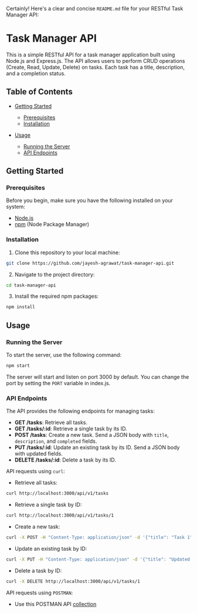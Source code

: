 Certainly! Here's a clear and concise `README.md` file for your RESTful Task Manager API:

# Task Manager API

This is a simple RESTful API for a task manager application built using Node.js and Express.js. The API allows users to perform CRUD operations (Create, Read, Update, Delete) on tasks. Each task has a title, description, and a completion status.

## Table of Contents

- [Getting Started](#getting-started)

   - [Prerequisites](#prerequisites)
   - [Installation](#installation)

- [Usage](#usage)

   - [Running the Server](#running-the-server)
   - [API Endpoints](#api-endpoints)

## Getting Started

### Prerequisites

Before you begin, make sure you have the following installed on your system:

- [Node.js](https://nodejs.org/)
- [npm](https://www.npmjs.com/) (Node Package Manager)

### Installation

1. Clone this repository to your local machine:

```bash
git clone https://github.com/jayesh-agrawat/task-manager-api.git
```

2. Navigate to the project directory:

```bash
cd task-manager-api
```

3. Install the required npm packages:

```bash
npm install
```

## Usage

### Running the Server

To start the server, use the following command:

```bash
npm start
```

The server will start and listen on port 3000 by default. You can change the port by setting the `PORT` variable in index.js.

### API Endpoints

The API provides the following endpoints for managing tasks:

- **GET /tasks**: Retrieve all tasks.
- **GET /tasks/:id**: Retrieve a single task by its ID.
- **POST /tasks**: Create a new task. Send a JSON body with `title`, `description`, and `completed` fields.
- **PUT /tasks/:id**: Update an existing task by its ID. Send a JSON body with updated fields.
- **DELETE /tasks/:id**: Delete a task by its ID.

API requests using `curl`:

- Retrieve all tasks:

```bash
curl http://localhost:3000/api/v1/tasks
```

- Retrieve a single task by ID:

```bash
curl http://localhost:3000/api/v1/tasks/1
```

- Create a new task:

```bash
curl -X POST -H "Content-Type: application/json" -d '{"title": "Task 1", "description": "Description for Task 1", "completed": false}' http://localhost:3000/api/v1/tasks
```

- Update an existing task by ID:

```bash
curl -X PUT -H "Content-Type: application/json" -d '{"title": "Updated Task 1", "description": "Updated Description", "completed": true}' http://localhost:3000/api/v1/tasks/1
```

- Delete a task by ID:

```bash
curl -X DELETE http://localhost:3000/api/v1/tasks/1
```

API requests using `POSTMAN`:

- Use this POSTMAN API [collection](/collections/Task_Manager_API.postman_collection.json)
